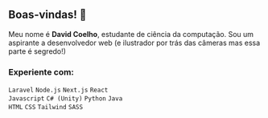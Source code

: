## Boas-vindas! 🐰

Meu nome é **David Coelho**, estudante de ciência da computação. Sou um aspirante a desenvolvedor web (e ilustrador por trás das câmeras mas essa parte é segredo!)

### Experiente com:
`Laravel` `Node.js` `Next.js` `React`\
`Javascript` `C# (Unity)` `Python` `Java`\
`HTML` `CSS` `Tailwind` `SASS`